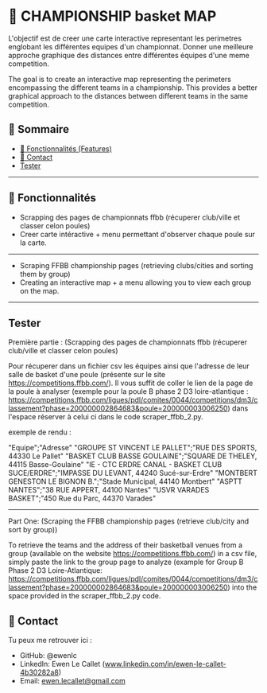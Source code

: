# 📌 CHAMPIONSHIP basket MAP

L'objectif est de creer une carte interactive representant les perimetres englobant les différentes equipes d'un championnat. Donner une meilleure approche graphique des distances entre différentes équipes d'une meme competition.

The goal is to create an interactive map representing the perimeters encompassing the different teams in a championship. This provides a better graphical approach to the distances between different teams in the same competition.

## 🔗 Sommaire

- [🚀 Fonctionnalités (Features)](#-fonctionnalités)
- [🙋 Contact](#-contact)
- [Tester](#Tester)

---

## 🚀 Fonctionnalités

- Scrapping des pages de championnats ffbb (récuperer club/ville et classer celon poules)
- Creer carte intéractive + menu permettant d'observer chaque poule sur la carte.
-----------------------------------------------------------------------------------------------

- Scraping FFBB championship pages (retrieving clubs/cities and sorting them by group)
- Creating an interactive map + a menu allowing you to view each group on the map.
---

## Tester 

Première partie : (Scrapping des pages de championnats ffbb (récuperer club/ville et classer celon poules)

Pour récuperer dans un fichier csv les équipes ainsi que l'adresse de leur salle de basket d'une poule (présente sur le site https://competitions.ffbb.com/). Il vous suffit de coller le lien de la page de la poule à analyser (exemple pour la poule B phase 2 D3 loire-atlantique :  https://competitions.ffbb.com/ligues/pdl/comites/0044/competitions/dm3/classement?phase=200000002864683&poule=200000003006250) dans l'espace réserver à celui ci dans le code scraper_ffbb_2.py.

exemple de rendu :

"Equipe";"Adresse"
"GROUPE ST VINCENT LE PALLET";"RUE DES SPORTS, 44330 Le Pallet"
"BASKET CLUB BASSE GOULAINE";"SQUARE DE THELEY, 44115 Basse-Goulaine"
"IE - CTC ERDRE CANAL - BASKET CLUB SUCE/ERDRE";"IMPASSE DU LEVANT, 44240 Sucé-sur-Erdre"
"MONTBERT GENESTON LE BIGNON B.";"Stade Municipal, 44140 Montbert"
"ASPTT NANTES";"38 RUE APPERT, 44100 Nantes"
"USVR VARADES BASKET";"450 Rue du Parc, 44370 Varades"



---------------------------------------------------------------------------------------------

Part One: (Scraping the FFBB championship pages (retrieve club/city and sort by group))

To retrieve the teams and the address of their basketball venues from a group (available on the website https://competitions.ffbb.com/) in a csv file, simply paste the link to the group page to analyze (example for Group B Phase 2 D3 Loire-Atlantique: https://competitions.ffbb.com/ligues/pdl/comites/0044/competitions/dm3/classement?phase=200000002864683&poule=200000003006250) into the space provided in the scraper_ffbb_2.py code.





## 🙋 Contact

Tu peux me retrouver ici : 

- GitHub: @ewenlc
- LinkedIn: Ewen Le Callet (www.linkedin.com/in/ewen-le-callet-4b30282a8)
- Email: ewen.lecallet@gmail.com
